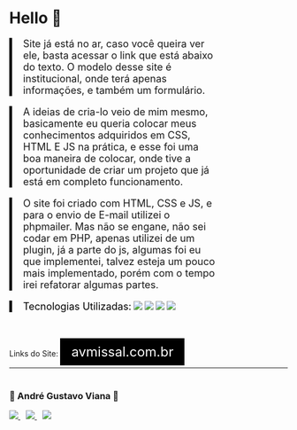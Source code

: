 <h1> Hello 👋 </h1>

<p style="padding-left: 20px;border-left: 5px solid black;width: 70%;font-size: 18px;">
    Site já está no ar, caso você queira ver ele, basta acessar o link que está abaixo do texto. O modelo desse site é
    institucional, onde terá apenas informações, e também um formulário.
</p>
<p style="padding-left: 20px;border-left: 5px solid black;width: 70%;font-size: 18px;">
    A ideias de cria-lo veio de mim mesmo, basicamente eu queria colocar meus conhecimentos adquiridos em CSS, HTML E JS
    na prática, e esse foi uma boa maneira de colocar, onde tive a oportunidade de criar um projeto que já está em
    completo funcionamento.
</p>
<p style="padding-left: 20px;border-left: 5px solid black;width: 70%;font-size: 18px;">
    O site foi criado com HTML, CSS e JS, e para o envio de E-mail utilizei o phpmailer. Mas não se engane, não sei
    codar em PHP, apenas utilizei de um plugin, já a parte do js, algumas foi eu que implementei, talvez esteja um pouco
    mais implementado, porém com o tempo irei refatorar algumas partes.
</p>
<div style="padding-left: 20px;border-left: 5px solid black;margin-bottom: 40px;">
   <span style="color: black;font-size: 18px;">Tecnologias Utilizadas:</span>
    
   <img src="https://img.shields.io/badge/HTML5-E34F26?style=for-the-badge&logo=html5&logoColor=white">
   <img src="https://img.shields.io/badge/CSS3-1572B6?style=for-the-badge&logo=css3&logoColor=white">
   <img src="https://img.shields.io/badge/JavaScript-F7DF1E?style=for-the-badge&logo=javascript&logoColor=black">
   <img src="https://img.shields.io/badge/PHP-777BB4?style=for-the-badge&logo=php&logoColor=white">
</div>
<br/>
 Links do Site:
<a href="https://avmissal.com.br"
    style="padding: 10px 20px;font-size: 24px;text-decoration: none;color: white; background-color: black;"
    target="black">
    avmissal.com.br
</a>
<hr/>
<h3 style="margin-top: 40px;">👦 André Gustavo Viana 👦</h3>

<a href="https://www.instagram.com/andre_gust_viana/" style="margin-right: 10px;">
    <img src="https://img.shields.io/badge/Instagram-E4405F?style=for-the-badge&logo=instagram&logoColor=white" />
</a>
<a href="https://www.facebook.com/andre.dapper.121" style="margin-right: 10px;">
    <img src="https://img.shields.io/badge/Facebook-1877F2?style=for-the-badge&logo=facebook&logoColor=white" />
</a>
<a href="https://www.linkedin.com/in/andr%C3%A9-viana-133353190/">
    <img src="https://img.shields.io/badge/LinkedIn-0077B5?style=for-the-badge&logo=linkedin&logoColor=white">
</a>
